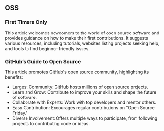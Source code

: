 ## OSS 

### First Timers Only
This article welcomes newcomers to the world of open source software and provides guidance on how to make their first contributions. It suggests various resources, including tutorials, websites listing projects seeking help, and tools to find beginner-friendly issues. 


### GitHub’s Guide to Open Source

This article promotes GitHub's open source community, highlighting its benefits:

-   Largest Community: GitHub hosts millions of open source projects.
-   Learn and Grow: Contribute to improve your skills and shape the future of software.
-   Collaborate with Experts: Work with top developers and mentor others.
-   Easy Contribution: Encourages regular contributions on "Open Source Friday."
-   Diverse Involvement: Offers multiple ways to participate, from following projects to contributing code or ideas.



